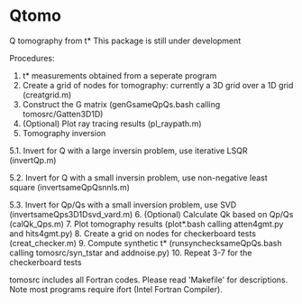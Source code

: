 # Qtomo
Q tomography from t*
This package is still under development

Procedures:
1. t* measurements obtained from a seperate program
2. Create a grid of nodes for tomography: currently a 3D grid over a 1D grid (creatgrid.m)
3. Construct the G matrix (genGsameQpQs.bash calling tomosrc/Gatten3D1D)
4. (Optional) Plot ray tracing results (pl_raypath.m)
5. Tomography inversion

5.1. Invert for Q with a large inversin problem, use iterative LSQR (invertQp.m)

5.2. Invert for Q with a small inversin problem, use non-negative least square (invertsameQpQsnnls.m)

5.3. Invert for Qp/Qs with a small inversion problem, use SVD (invertsameQps3D1Dsvd_vard.m)
6. (Optional) Calculate Qk based on Qp/Qs (calQk_Qps.m)
7. Plot tomography results (plot*.bash calling atten4gmt.py and hits4gmt.py)
8. Create a grid on nodes for checkerboard tests (creat_checker.m)
9. Compute synthetic t* (runsynchecksameQpQs.bash calling tomosrc/syn_tstar and addnoise.py)
10. Repeat 3-7 for the checkerboard tests

tomosrc includes all Fortran codes. Please read 'Makefile' for descriptions. Note most programs require ifort (Intel Fortran Compiler).
